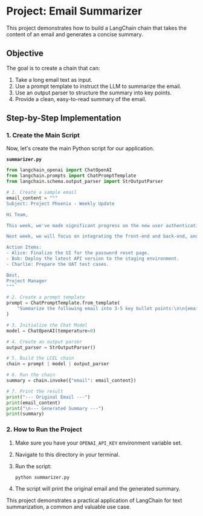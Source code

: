 # Project: Email Summarizer

This project demonstrates how to build a LangChain chain that takes the content of an email and generates a concise summary.

## Objective

The goal is to create a chain that can:
1.  Take a long email text as input.
2.  Use a prompt template to instruct the LLM to summarize the email.
3.  Use an output parser to structure the summary into key points.
4.  Provide a clean, easy-to-read summary of the email.

## Step-by-Step Implementation

### 1. Create the Main Script

Now, let's create the main Python script for our application.

**`summarizer.py`**

```python
from langchain_openai import ChatOpenAI
from langchain.prompts import ChatPromptTemplate
from langchain.schema.output_parser import StrOutputParser

# 1. Create a sample email
email_content = """
Subject: Project Phoenix - Weekly Update

Hi Team,

This week, we've made significant progress on the new user authentication module. The front-end components are 80% complete, and the back-end API is fully functional. We encountered a minor setback with the database migration, which has caused a 2-day delay. We expect to resolve this by Wednesday.

Next week, we will focus on integrating the front-end and back-end, and we'll begin user acceptance testing (UAT). Please ensure all your code is committed by EOD Friday.

Action Items:
- Alice: Finalize the UI for the password reset page.
- Bob: Deploy the latest API version to the staging environment.
- Charlie: Prepare the UAT test cases.

Best,
Project Manager
"""

# 2. Create a prompt template
prompt = ChatPromptTemplate.from_template(
    "Summarize the following email into 3-5 key bullet points:\n\n{email}"
)

# 3. Initialize the Chat Model
model = ChatOpenAI(temperature=0)

# 4. Create an output parser
output_parser = StrOutputParser()

# 5. Build the LCEL chain
chain = prompt | model | output_parser

# 6. Run the chain
summary = chain.invoke({"email": email_content})

# 7. Print the result
print("--- Original Email ---")
print(email_content)
print("\n--- Generated Summary ---")
print(summary)
```

### 2. How to Run the Project

1.  Make sure you have your `OPENAI_API_KEY` environment variable set.
2.  Navigate to this directory in your terminal.
3.  Run the script:

    ```bash
    python summarizer.py
    ```

4.  The script will print the original email and the generated summary.

This project demonstrates a practical application of LangChain for text summarization, a common and valuable use case.
